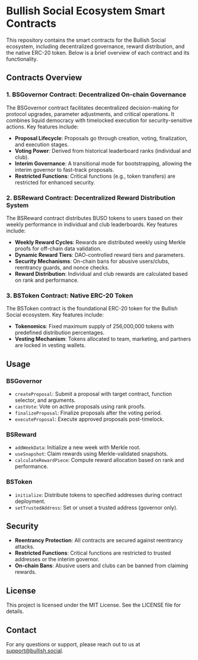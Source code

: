 # Bullish Social Ecosystem Smart Contracts

This repository contains the smart contracts for the Bullish Social ecosystem, including decentralized governance, reward distribution, and the native ERC-20 token. Below is a brief overview of each contract and its functionality.

## Contracts Overview

### 1. BSGovernor Contract: Decentralized On-chain Governance
The BSGovernor contract facilitates decentralized decision-making for protocol upgrades, parameter adjustments, and critical operations. It combines liquid democracy with timelocked execution for security-sensitive actions. Key features include:

- **Proposal Lifecycle**: Proposals go through creation, voting, finalization, and execution stages.
- **Voting Power**: Derived from historical leaderboard ranks (individual and club).
- **Interim Governance**: A transitional mode for bootstrapping, allowing the interim governor to fast-track proposals.
- **Restricted Functions**: Critical functions (e.g., token transfers) are restricted for enhanced security.

### 2. BSReward Contract: Decentralized Reward Distribution System
The BSReward contract distributes BUSO tokens to users based on their weekly performance in individual and club leaderboards. Key features include:

- **Weekly Reward Cycles**: Rewards are distributed weekly using Merkle proofs for off-chain data validation.
- **Dynamic Reward Tiers**: DAO-controlled reward tiers and parameters.
- **Security Mechanisms**: On-chain bans for abusive users/clubs, reentrancy guards, and nonce checks.
- **Reward Distribution**: Individual and club rewards are calculated based on rank and performance.

### 3. BSToken Contract: Native ERC-20 Token
The BSToken contract is the foundational ERC-20 token for the Bullish Social ecosystem. Key features include:

- **Tokenomics**: Fixed maximum supply of 256,000,000 tokens with predefined distribution percentages.
- **Vesting Mechanism**: Tokens allocated to team, marketing, and partners are locked in vesting wallets.

## Usage

### BSGovernor
- `createProposal`: Submit a proposal with target contract, function selector, and arguments.
- `castVote`: Vote on active proposals using rank proofs.
- `finalizeProposal`: Finalize proposals after the voting period.
- `executeProposal`: Execute approved proposals post-timelock.

### BSReward
- `addWeekData`: Initialize a new week with Merkle root.
- `useSnapshot`: Claim rewards using Merkle-validated snapshots.
- `calculateRewardPiece`: Compute reward allocation based on rank and performance.

### BSToken
- `initialize`: Distribute tokens to specified addresses during contract deployment.
- `setTrustedAddress`: Set or unset a trusted address (governor only).

## Security

- **Reentrancy Protection**: All contracts are secured against reentrancy attacks.
- **Restricted Functions**: Critical functions are restricted to trusted addresses or the interim governor.
- **On-chain Bans**: Abusive users and clubs can be banned from claiming rewards.

## License
This project is licensed under the MIT License. See the LICENSE file for details.

## Contact
For any questions or support, please reach out to us at [support@bullish.social](mailto:support@bullish.social).
